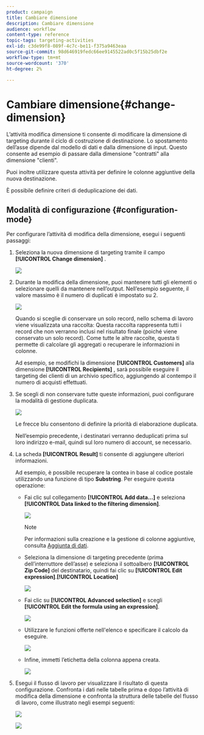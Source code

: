 ```yaml
---
product: campaign
title: Cambiare dimensione
description: Cambiare dimensione
audience: workflow
content-type: reference
topic-tags: targeting-activities
exl-id: c3de99f8-089f-4c7c-be11-f375a9463eaa
source-git-commit: 98d646919fedc66ee9145522ad0c5f15b25dbf2e
workflow-type: tm+mt
source-wordcount: '370'
ht-degree: 2%

---
```


# Cambiare dimensione{#change-dimension}

L’attività modifica dimensione ti consente di modificare la dimensione di targeting durante il ciclo di costruzione di destinazione. Lo spostamento dell’asse dipende dal modello di dati e dalla dimensione di input. Questo consente ad esempio di passare dalla dimensione &quot;contratti&quot; alla dimensione &quot;clienti&quot;.

Puoi inoltre utilizzare questa attività per definire le colonne aggiuntive della nuova destinazione.

È possibile definire criteri di deduplicazione dei dati.

## Modalità di configurazione {#configuration-mode}

Per configurare l’attività di modifica della dimensione, esegui i seguenti passaggi:

1. Seleziona la nuova dimensione di targeting tramite il campo **[!UICONTROL Change dimension]** .

   ![](assets/s_user_change_dimension_param1.png)

1. Durante la modifica della dimensione, puoi mantenere tutti gli elementi o selezionare quelli da mantenere nell’output. Nell’esempio seguente, il valore massimo è il numero di duplicati è impostato su 2.

   ![](assets/s_user_change_dimension_limit.png)

   Quando si sceglie di conservare un solo record, nello schema di lavoro viene visualizzata una raccolta: Questa raccolta rappresenta tutti i record che non verranno inclusi nel risultato finale (poiché viene conservato un solo record). Come tutte le altre raccolte, questa ti permette di calcolare gli aggregati o recuperare le informazioni in colonne.

   Ad esempio, se modifichi la dimensione **[!UICONTROL Customers]** alla dimensione **[!UICONTROL Recipients]** , sarà possibile eseguire il targeting dei clienti di un archivio specifico, aggiungendo al contempo il numero di acquisti effettuati.

1. Se scegli di non conservare tutte queste informazioni, puoi configurare la modalità di gestione duplicata.

   ![](assets/s_user_change_dimension_param2.png)

   Le frecce blu consentono di definire la priorità di elaborazione duplicata.

   Nell’esempio precedente, i destinatari verranno deduplicati prima sul loro indirizzo e-mail, quindi sul loro numero di account, se necessario.

1. La scheda **[!UICONTROL Result]** ti consente di aggiungere ulteriori informazioni.

   Ad esempio, è possibile recuperare la contea in base al codice postale utilizzando una funzione di tipo **Substring**. Per eseguire questa operazione:

   * Fai clic sul collegamento **[!UICONTROL Add data...]** e seleziona **[!UICONTROL Data linked to the filtering dimension]**.

      ![](assets/wf_change-dimension_sample_01.png)

      >[!NOTE]
      >
      >Per informazioni sulla creazione e la gestione di colonne aggiuntive, consulta [Aggiunta di dati](../../workflow/using/query.md#adding-data).

   * Seleziona la dimensione di targeting precedente (prima dell’interruttore dell’asse) e seleziona il sottoalbero **[!UICONTROL Zip Code]** del destinatario, quindi fai clic su **[!UICONTROL Edit expression]**.**[!UICONTROL Location]**

      ![](assets/wf_change-dimension_sample_02.png)

   * Fai clic su **[!UICONTROL Advanced selection]** e scegli **[!UICONTROL Edit the formula using an expression]**.

      ![](assets/wf_change-dimension_sample_03.png)

   * Utilizzare le funzioni offerte nell&#39;elenco e specificare il calcolo da eseguire.

      ![](assets/wf_change-dimension_sample_04.png)

   * Infine, immetti l’etichetta della colonna appena creata.

      ![](assets/wf_change-dimension_sample_05.png)

1. Esegui il flusso di lavoro per visualizzare il risultato di questa configurazione. Confronta i dati nelle tabelle prima e dopo l’attività di modifica della dimensione e confronta la struttura delle tabelle del flusso di lavoro, come illustrato negli esempi seguenti:

   ![](assets/wf_change-dimension_sample_06.png)

   ![](assets/wf_change-dimension_sample_07.png)
